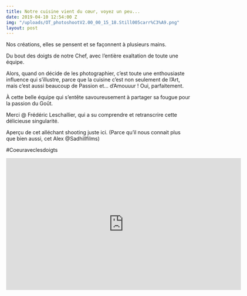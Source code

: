 ```yaml
---
title: Notre cuisine vient du cœur, voyez un peu...
date: 2019-04-10 12:54:00 Z
img: "/uploads/OT_photoshootV2.00_00_15_18.Still005carr%C3%A9.png"
layout: post
---
```


Nos créations, elles se pensent et se façonnent à plusieurs mains.

Du bout des doigts de notre Chef, avec l’entière exaltation de toute une équipe.

Alors, quand on décide de les photographier, c’est toute une enthousiaste influence qui s’illustre, parce que la cuisine c’est non seulement de l’Art, mais c’est aussi beaucoup de Passion et… d’Amouuur ! Oui, parfaitement.

À cette belle équipe qui s’entête savoureusement à partager sa fougue pour la passion du Goût.

Merci @ Frédéric Leschallier, qui a su comprendre et retranscrire cette délicieuse singularité.

Aperçu de cet alléchant shooting juste ici. (Parce qu’il nous connait plus que bien aussi, cet Alex @Sadhillfilms)

\#Coeuraveclesdoigts


<iframe src="https://player.vimeo.com/video/322479038" width="640" height="360" frameborder="0" allow="autoplay; fullscreen" allowfullscreen></iframe>
